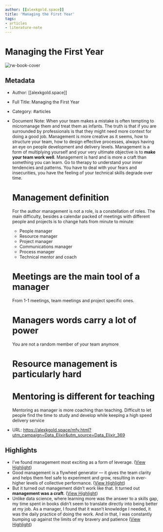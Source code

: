 ```yaml
---
author: [[alexkgold.space]]
title: 'Managing the First Year'
tags: 
- articles
- literature-note
---
```

# Managing the First Year

![rw-book-cover](https://readwise-assets.s3.amazonaws.com/static/images/article0.00998d930354.png)

## Metadata
- Author: [[alexkgold.space]]
- Full Title: Managing the First Year
- Category: #articles
- Document Note: When your team makes a mistake is often tempting to micromanage them and treat them as infants. The truth is that if you are surrounded by professionals is that they might need more context for doing a good job.
   Management is more creative as it seems, how to structure your team, how to design effective processes, always having an eye on people development and delivery levels.
   Management is a form of multiplying yourself and your very ultimate objective is to **make your team work well**.
   Management is hard and is more a craft than something you can learn. 
   Go to therapy to understand your inner tendencies and patterns. You have to deal with your fears and insecurities, you have the feeling of your technical skills degrade over time.
   # Management definition 
   For the author management is not a role, is a constellation of roles. The main difficulty, besides a calendar packed of meetings with different people and projects is to change hats from minute to minute:
   - People manager
   - Resource manager
   - Project manager
   - Communications manager
   - Process manager
   - Technical mentor and coach
   # Meetings are the main tool of a manager
   From 1-1 meetings, team meetings and project specific ones. 
   # Managers words carry a lot of power
   You are not a random member of your team anymore
   # Resource management is particularly hard
   # Mentoring is different for teaching
   Mentoring as manager is more coaching than teaching. Difficult to let people find the time to study and develop while keeping a high speed delivery service
   
- URL: https://alexkgold.space/mfy.html?utm_campaign=Data_Elixir&utm_source=Data_Elixir_369

## Highlights
- I’ve found management most exciting as a form of leverage. ([View Highlight](https://read.readwise.io/read/01gs3nsg7xb650a49jjdk9mn0p))
- Good management is a flywheel generator — it gives the team clarity and helps them feel safe to experiment and grow, resulting in ever-higher levels of collective performance. ([View Highlight](https://read.readwise.io/read/01gs3nskjpb0x8y1sghxskyqew))
- But it turned out management didn’t work like that. It turned out **management was a craft**. ([View Highlight](https://read.readwise.io/read/01gs3nt5xnn50rh719e9ycm8b6))
- Unlike data science, where learning more was the answer to a skills gap, my time spent in books didn’t seem to translate directly into being better at my job.
  As a manager, I found that it wasn’t knowledge I needed, it was the daily practice of doing the work. And in that, I was constantly bumping up against the limits of my bravery and patience ([View Highlight](https://read.readwise.io/read/01gs3ntpphzcx6wetgj6drmx9d))
